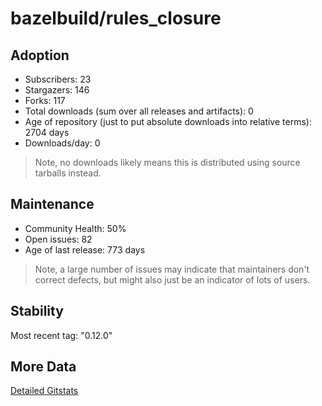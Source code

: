 # bazelbuild/rules_closure

## Adoption

- Subscribers: 23
- Stargazers: 146
- Forks: 117
- Total downloads (sum over all releases and artifacts): 0
- Age of repository (just to put absolute downloads into relative terms): 2704 days
- Downloads/day: 0

> Note, no downloads likely means this is distributed using source tarballs instead.

## Maintenance

- Community Health: 50%
- Open issues: 82
- Age of last release: 773 days

> Note, a large number of issues may indicate that maintainers don't correct defects, but might also
> just be an indicator of lots of users.

## Stability

Most recent tag: "0.12.0"

## More Data

[Detailed Gitstats](/bazel-catalog/gitstats/bazelbuild/rules_closure)

